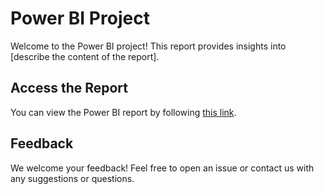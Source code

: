 # Power BI Project

Welcome to the Power BI project! This report provides insights into [describe the content of the report].

## Access the Report

You can view the Power BI report by following [this link](https://app.powerbi.com/groups/me/reports/b7d805cd-1066-4062-b93d-47471c9303ac/ReportSection?experience=power-bi).



## Feedback

We welcome your feedback! Feel free to open an issue or contact us with any suggestions or questions.

